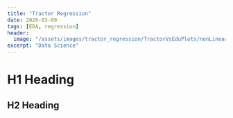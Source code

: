 ```yaml
---
title: "Tractor Regression"
date: 2020-03-09
tags: [EDA, regression]
header:
  image: "/assets/images/tractor_regression/TractorVsEduPlots/nonLinear.png"
excerpt: "Data Science"
---
```


# H1 Heading

## H2 Heading  
